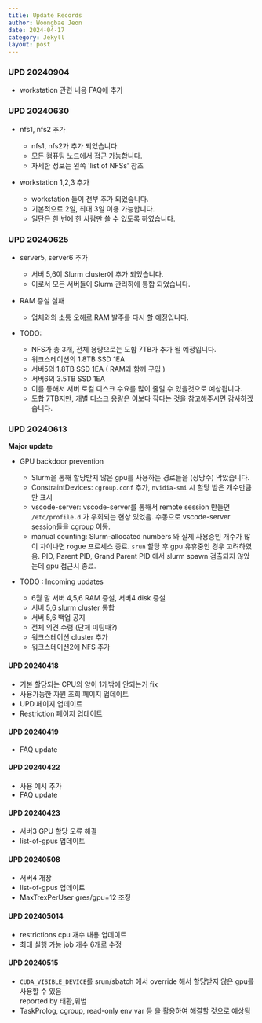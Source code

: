 ```yaml
---
title: Update Records
author: Woongbae Jeon
date: 2024-04-17
category: Jekyll
layout: post
---
```


### UPD 20240904

- workstation 관련 내용 FAQ에 추가

### UPD 20240630

- nfs1, nfs2 추가
  - nfs1, nfs2가 추가 되었습니다.
  - 모든 컴퓨팅 노드에서 접근 가능합니다.
  - 자세한 정보는 왼쪽 'list of NFSs' 참조

- workstation 1,2,3 추가
  - workstation 들이 전부 추가 되었습니다.
  - 기본적으로 2일, 최대 3일 이용 가능합니다.
  - 일단은 한 번에 한 사람만 쓸 수 있도록 하였습니다.


### UPD 20240625

- server5, server6 추가
  - 서버 5,6이 Slurm cluster에 추가 되었습니다.
  - 이로서 모든 서버들이 Slurm 관리하에 통합 되었습니다.

- RAM 증설 실패
  - 업체와의 소통 오해로 RAM 발주를 다시 할 예정입니다.

- TODO:
  - NFS가 총 3개, 전체 용량으로는 도합 7TB가 추가 될 예정입니다.
  - 워크스테이션의 1.8TB SSD 1EA
  - 서버5의 1.8TB SSD 1EA ( RAM과 함께 구입 )
  - 서버6의 3.5TB SSD 1EA
  - 이를 통해서 서버 로컬 디스크 수요를 많이 줄일 수 있을것으로 예상됩니다.
  - 도합 7TB지만, 개별 디스크 용량은 이보다 작다는 것을 참고해주시면 감사하겠습니다.

### UPD 20240613

**Major update**

- GPU backdoor prevention
  - Slurm을 통해 할당받지 않은 gpu를 사용하는 경로들을 (상당수) 막았습니다.
  - ConstraintDevices: `cgroup.conf` 추가, `nvidia-smi` 시 할당 받은 개수만큼만 표시
  - vscode-server: vscode-server를 통해서 remote session 만들면 `/etc/profile.d` 가 우회되는 현상 있었음. 수동으로 vscode-server session들을 cgroup 이동.
  - manual counting: Slurm-allocated numbers 와 실제 사용중인 개수가 많이 차이나면 rogue 프로세스 종료. `srun` 할당 후 gpu 유휴중인 경우 고려하였음. PID, Parent PID, Grand Parent PID 에서 slurm spawn 검출되지 않았는데 gpu 접근시 종료.

- TODO : Incoming updates
  - 6월 말 서버 4,5,6 RAM 증설, 서버4 disk 증설
  - 서버 5,6 slurm cluster 통합
  - 서버 5,6 백업 공지
  - 전체 의견 수렴 (단체 미팅때?)
  - 워크스테이션 cluster 추가
  - 워크스테이션2에 NFS 추가

#### UPD 20240418

- 기본 할당되는 CPU의 양이 1개밖에 안되는거 fix
- 사용가능한 자원 조회 페이지 업데이트
- UPD 페이지 업데이트
- Restriction 페이지 업데이트

#### UPD 20240419

- FAQ update

#### UPD 20240422

- 사용 예시 추가
- FAQ update

#### UPD 20240423

- 서버3 GPU 할당 오류 해결
- list-of-gpus 업데이트

#### UPD 20240508

- 서버4 개장
- list-of-gpus 업데이트
- MaxTrexPerUser gres/gpu=12 조정

#### UPD 202405014

- restrictions cpu 개수 내용 업데이트
- 최대 실행 가능 job 개수 6개로 수정

#### UPD 20240515

- `CUDA_VISIBLE_DEVICE`를 srun/sbatch 에서 override 해서 할당받지 않은 gpu를 사용할 수 있음
  <br> reported by 태환,위범
- TaskProlog, cgroup, read-only env var 등 을 활용하여 해결할 것으로 예상됨